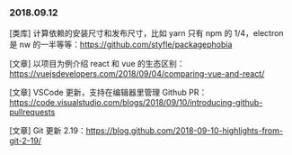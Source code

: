 ### 2018.09.12

[类库] 计算依赖的安装尺寸和发布尺寸，比如 yarn 只有 npm 的 1/4，electron 是 nw 的一半等等：<https://github.com/styfle/packagephobia>

[文章] 以项目为例介绍 react 和 vue 的生态区别：<https://vuejsdevelopers.com/2018/09/04/comparing-vue-and-react/>

[文章] VSCode 更新，支持在编辑器里管理 Github PR：<https://code.visualstudio.com/blogs/2018/09/10/introducing-github-pullrequests>

[文章] Git 更新 2.19：<https://blog.github.com/2018-09-10-highlights-from-git-2-19/>
